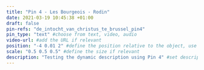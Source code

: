 ```yaml
---
title: "Pin 4 - Les Bourgeois - Rodin"
date: 2021-03-19 10:45:38 +01:00
draft: false
pin-refs: "de_intocht_van_christus_te_brussel_pin4"
pin_type: "text" #choose from text, video, audio
video-url: #add the URL if relevant
position: "-4 0.01 2" #define the position relative to the object, use aframe inspector to set correctly
scale: "0.5 0.5 0.5" #define the size if relevant
description: "Testing the dynamic description using Pin 4" #set description if relevant
---
```

